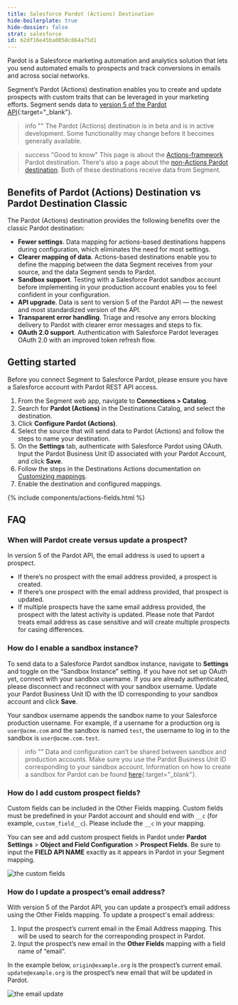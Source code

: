 ```yaml
---
title: Salesforce Pardot (Actions) Destination
hide-boilerplate: true
hide-dossier: false
strat: salesforce
id: 62df16e45ba0058c864a75d1
---
```

Pardot is a Salesforce marketing automation and analytics solution that lets you send automated emails to prospects and track conversions in emails and across social networks.

Segment’s Pardot (Actions) destination enables you to create and update prospects with custom traits that can be leveraged in your marketing efforts. Segment sends data to [version 5 of the Pardot API](https://developer.salesforce.com/docs/marketing/pardot/guide/version5overview.html){:target="_blank"}.

> info ""
> The Pardot (Actions) destination is in beta and is in active development. Some functionality may change before it becomes generally available.

> success "Good to know"
> This page is about the [Actions-framework](/docs/connections/destinations/actions/) Pardot destination. There's also a page about the [non-Actions Pardot destination](/docs/connections/destinations/catalog/pardot/). Both of these destinations receive data from Segment.

## Benefits of Pardot (Actions) Destination vs Pardot Destination Classic

The Pardot (Actions) destination provides the following benefits over the classic Pardot destination:
- **Fewer settings**. Data mapping for actions-based destinations happens during configuration, which eliminates the need for most settings.
- **Clearer mapping of data**. Actions-based destinations enable you to define the mapping between the data Segment receives from your source, and the data Segment sends to Pardot.
- **Sandbox support**. Testing with a Salesforce Pardot sandbox account before implementing in your production account enables you to feel confident in your configuration.
- **API upgrade**. Data is sent to version 5 of the Pardot API — the newest and most standardized version of the API.
- **Transparent error handling**. Triage and resolve any errors blocking delivery to Pardot with clearer error messages and steps to fix.
- **OAuth 2.0 support**. Authentication with Salesforce Pardot leverages OAuth 2.0 with an improved token refresh flow.

## Getting started

Before you connect Segment to Salesforce Pardot, please ensure you have a Salesforce account with Pardot REST API access.

1. From the Segment web app, navigate to **Connections > Catalog**.
2. Search for **Pardot (Actions)** in the Destinations Catalog, and select the destination.
3. Click **Configure Pardot (Actions)**.
4. Select the source that will send data to Pardot (Actions) and follow the steps to name your destination.
5. On the **Settings** tab, authenticate with Salesforce Pardot using OAuth. Input the Pardot Business Unit ID associated with your Pardot Account, and click **Save**.
6. Follow the steps in the Destinations Actions documentation on [Customizing mappings](/docs/connections/destinations/actions/#customizing-mappings).
7. Enable the destination and configured mappings.

{% include components/actions-fields.html %}

## FAQ
### When will Pardot create versus update a prospect?
In version 5 of the Pardot API, the email address is used to upsert a prospect.
- If there’s no prospect with the email address provided, a prospect is created.
- If there’s one prospect with the email address provided, that prospect is updated.
- If multiple prospects have the same email address provided, the prospect with the latest activity is updated.
Please note that Pardot treats email address as case sensitive and will create multiple prospects for casing differences.

### How do I enable a sandbox instance?
To send data to a Salesforce Pardot sandbox instance, navigate to **Settings** and toggle on the “Sandbox Instance” setting. If you have not set up OAuth yet, connect with your sandbox username. If you are already authenticated, please disconnect and reconnect with your sandbox username. Update your Pardot Business Unit ID with the ID corresponding to your sandbox account and click **Save**.

Your sandbox username appends the sandbox name to your Salesforce production username. For example, if a username for a production org is `user@acme.com` and the sandbox is named `test`, the username to log in to the sandbox is `user@acme.com.test`.

> info ""
> Data and configuration can’t be shared between sandbox and production accounts. Make sure you use the Pardot Business Unit ID corresponding to your sandbox account. Information on how to create a sandbox for Pardot can be found [here](https://help.salesforce.com/s/articleView?language=en_US&type=5&id=sf.pardot_sf_connector_sandbox.htm){:target="_blank"}.

### How do I add custom prospect fields?
Custom fields can be included in the Other Fields mapping. Custom fields must be predefined in your Pardot account and should end with `__c` (for example, `custom_field__c`). Please include the `__c` in your mapping.

You can see and add custom prospect fields in Pardot under **Pardot Settings** > **Object and Field Configuration** > **Prospect Fields**. Be sure to input the **FIELD API NAME** exactly as it appears in Pardot in your Segment mapping.

![the custom fields](images/image1.png)

### How do I update a prospect’s email address?
With version 5 of the Pardot API, you can update a prospect’s email address using the Other Fields mapping. To update a prospect's email address:
1. Input the prospect’s current email in the Email Address mapping. This will be used to search for the corresponding prospect in Pardot.
2. Input the prospect’s new email in the **Other Fields** mapping with a field name of “email”.

In the example below, `origin@example.org` is the prospect’s current email. `update@example.org` is the prospect’s new email that will be updated in Pardot.

![the email update](images/image2.png)
